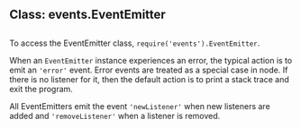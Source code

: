 ## Class: events.EventEmitter

## 

To access the EventEmitter class, `require('events').EventEmitter`.

When an `EventEmitter` instance experiences an error, the typical action is
to emit an `'error'` event. Error events are treated as a special case in node.
If there is no listener for it, then the default action is to print a stack
trace and exit the program.

All EventEmitters emit the event `'newListener'` when new listeners are
added and `'removeListener'` when a listener is removed.